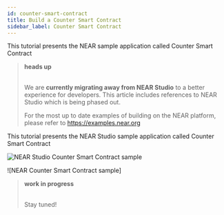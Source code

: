 ```yaml
---
id: counter-smart-contract
title: Build a Counter Smart Contract
sidebar_label: Counter Smart Contract
---
```


This tutorial presents the NEAR sample application called Counter Smart Contract

<blockquote class="danger">
<strong>heads up</strong><br><br>

We are **currently migrating away from NEAR Studio** to a better experience for developers.  This article includes references to NEAR Studio which is being phased out.

For the most up to date examples of building on the NEAR platform, please refer to https://examples.near.org

</blockquote>

This tutorial presents the NEAR Studio sample application called Counter Smart Contract

![NEAR Studio Counter Smart Contract sample](/docs/assets/near-studio-launch-screen-counter-smart-contract.png)

![NEAR Counter Smart Contract sample]

<blockquote class="warning">
<strong>work in progress</strong><br><br>

 Stay tuned!

</blockquote>
